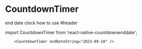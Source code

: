 # CountdownTimer
end date clock
how to use
#header 


import CountdownTimer from 'react-native-countdownenddate';

        <CountdownTimer endDateString="2023-09-10" />